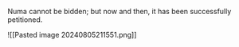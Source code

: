 Numa cannot be bidden; but now and then, it has been successfully petitioned.

![[Pasted image 20240805211551.png]]